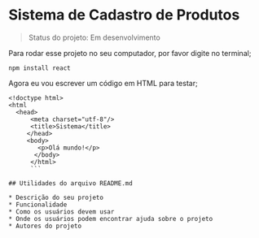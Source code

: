 # Sistema de Cadastro de Produtos

> Status do projeto: Em desenvolvimento 

Para rodar esse projeto no seu computador, por favor digite no terminal;

```
npm install react 
```

Agora eu vou escrever um código em HTML para testar;

```
<!doctype html>
<html
  <head>
      <meta charset="utf-8"/>
      <title>Sistema</title>
     </head>
     <body>
        <p>Olá mundo!</p>
       </body>
      </html>
      ```

## Utilidades do arquivo README.md

* Descrição do seu projeto 
* Funcionalidade
* Como os usuários devem usar
* Onde os usuários podem encontrar ajuda sobre o projeto
* Autores do projeto
